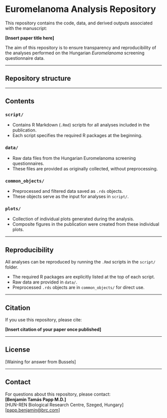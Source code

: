 # Euromelanoma Analysis Repository

This repository contains the code, data, and derived outputs associated with the manuscript:

**[Insert paper title here]**

The aim of this repository is to ensure transparency and reproducibility of the analyses performed on the Hungarian *Euromelanoma* screening questionnaire data.

---

## Repository structure


---

## Contents

### `script/`
- Contains R Markdown (`.Rmd`) scripts for all analyses included in the publication.  
- Each script specifies the required R packages at the beginning.  

### `data/`
- Raw data files from the Hungarian Euromelanoma screening questionnaires.  
- These files are provided as originally collected, without preprocessing.  

### `common_objects/`
- Preprocessed and filtered data saved as `.rds` objects.  
- These objects serve as the input for analyses in `script/`.  

### `plots/`
- Collection of individual plots generated during the analysis.  
- Composite figures in the publication were created from these individual plots.  

---

## Reproducibility

All analyses can be reproduced by running the `.Rmd` scripts in the `script/` folder.  
- The required R packages are explicitly listed at the top of each script.  
- Raw data are provided in `data/`.  
- Preprocessed `.rds` objects are in `common_objects/` for direct use.  

---

## Citation

If you use this repository, please cite:

**[Insert citation of your paper once published]**

---

## License

[Waining for answer from Bussels]

---

## Contact

For questions about this repository, please contact:  
**[Benjamin Tamás Papp M.D.]**  
[HUN-REN Biological Research Centre, Szeged, Hungary]  
[papp.benjamin@brc.com]

